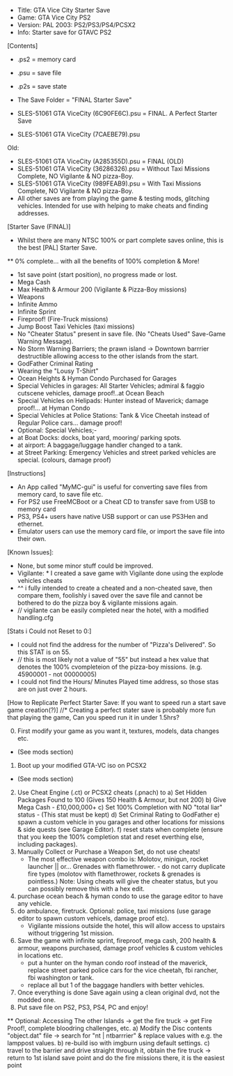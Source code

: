 * Title:	GTA Vice City Starter Save
* Game:		GTA Vice City PS2
* Version:	PAL 2003: PS2/PS3/PS4/PCSX2 
* Info:		Starter save for GTAVC PS2

[Contents]
* .ps2 = memory card
* .psu = save file
* .p2s = save state

* The Save Folder = "FINAL Starter Save"
* SLES-51061 GTA ViceCity (6C90FE6C).psu	= FINAL. A Perfect Starter Save
* SLES-51061 GTA ViceCity (7CAEBE79).psu

Old:
* SLES-51061 GTA ViceCity (A285355D).psu		= FINAL (OLD)
* SLES-51061 GTA ViceCity (36286326).psu		= Without Taxi Missions Complete, NO Vigilante & NO pizza-Boy.
* SLES-51061 GTA ViceCity (989FEAB9).psu		= With Taxi Missions Complete, NO Vigilante & NO pizza-Boy.
* All other saves are from playing the game & testing mods, glitching vehicles. Intended for use with helping to make cheats and finding addresses.

[Starter Save (FINAL)]
* Whilst there are many NTSC 100% or part complete saves online, this is the best [PAL] Starter Save.

** 0% complete... with all the benefits of 100% completion & More!
* 1st save point (start position), no progress made or lost.
* Mega Cash
* Max Health & Armour 200 (Vigilante & Pizza-Boy missions)
* Weapons
* Infinite Ammo
* Infinite Sprint
* Fireproof! (Fire-Truck missions)
* Jump Boost Taxi Vehicles  (taxi missions)
* No "Cheater Status" present in save file. (No "Cheats Used" Save-Game Warning Message).
* No Storm Warning Barriers; the prawn island -> Downtown barrrier destructible allowing access to the other islands from the start.
* GodFather Criminal Rating
* Wearing the "Lousy T-Shirt"
* Ocean Heights & Hyman Condo Purchased for Garages
* Special Vehicles in garages: 	All Starter Vehicles; admiral & faggio cutscene vehicles, damage proof!..at Ocean Beach
* Special Vehicles on Helipads: Hunter instead of Maverick; damage proof!... at Hyman Condo
* Special Vehicles at Police Stations: Tank & Vice Cheetah instead of Regular Police cars... damage proof!
* Optional: Special Vehicles;-
* 	at Boat Docks: docks, boat yard, mooring/ parking spots.
* 	at airport: A baggage/luggage handler changed to a tank.
* 	at Street Parking: Emergency Vehicles and street parked vehicles are special. (colours, damage proof)

[Instructions]
* An App called "MyMC-gui" is useful for converting save files from memory card, to save file etc.
* For PS2 use FreeMCBoot or a Cheat CD to transfer save from USB to memory card
* PS3, PS4+ users have native USB support or can use PS3Hen and ethernet.
* Emulator users can use the memory card file, or import the save file into their own.

[Known Issues]: 
* None, but some minor stuff could be improved.
* Vigilante:	* I created a save game with Vigilante done using the explode vehicles cheats
* ^^ i fully intended to create a cheated and a non-cheated save, then compare them, foolishly i saved over the save file and cannot be bothered to do the pizza boy & vigilante missions again.
* // vigilante can be easily completed near the hotel, with a modified handling.cfg

[Stats i Could not Reset to 0:]
* I could not find the address for the number of "Pizza's Delivered". So this STAT is on 55. 
* // this is most likely not a value of "55" but instead a hex value that denotes the 100% cvompleteion of the pizza-boy missions. (e.g. 45900001 - not 00000005)
* I could not find the Hours/ Minutes Played time address, so those stas are on just over 2 hours.
		
		
[How to Replicate Perfect Starter Save: If you want to speed run a start save game creation(?)]
//* Creating a perfect stater save is probably more fun that playing the game, Can you speed run it in under 1.5hrs?

0. First modify your game as you want it, textures, models, data changes etc.
* (See mods section)
1. Boot up your modified GTA-VC iso on PCSX2 
* (See mods section)
2. Use Cheat Engine (.ct) or PCSX2 cheats (.pnach) to
	a) Set Hidden Packages Found to 100 (Gives 150 Health & Armour, but not 200)
	b) Give Mega Cash - £10,000,000+
	c) Set 100% Completion with NO "total liar" status - (This stat must be kept)
	d) Set Criminal Rating to GodFather
	e) spawn a custom vehicle in you garages and other locations for missions & side quests (see Garage Editor).
	f) reset stats when complete (ensure that you keep the 100% completion stat and reset everthing else, including packages).
3. Manually Collect or Purchase a Weapon Set, do not use cheats!
	* The most effective weapon combo is: Molotov, minigun, rocket launcher || or... Grenades with flamethrower. - do not carry duplicate fire types (molotov with flamethrower, rockets & grenades is pointless.)
	Note: 	Using cheats will give the cheater status, but you can possibly remove this with a hex edit.
4. purchase ocean beach & hyman condo to use the garage editor to have any vehicle.
5. do ambulance, firetruck. Optional: police, taxi missions (use garage editor to spawn custom vehicels, damage proof etc).
	* Vigilante missions outside the hotel, this will allow access to upstairs without triggering 1st mission.
6. Save the game with infinite sprint, fireproof, mega cash, 200 health & armour, weapons purchased, damage proof vehicles & custom vehicles in locations etc.
	* put a hunter on the hyman condo roof instead of the maverick, replace street parked police cars for the vice cheetah, fbi rancher, fbi washington or tank.
	* replace all but 1 of the baggage handlers with better vehicles.
7. Once everything is done Save again using a clean original dvd, not the modded one.
8. Put save file on PS2, PS3, PS4, PC and enjoy!

** Optional: Accessing The other Islands -> get the fire truck -> get Fire Proof!, complete bloodring challenges, etc.
	a) Modify the Disc contents "object.dat" file  -> search for "nt | ntbarrrier" & replace values with e.g. the lamppost values.
	b) re-build iso with imgburn using default settings.
	c) travel to the barrier and drive straight through it, obtain the fire truck -> return to 1st island save point and do the fire missions there, it is the easiest point
